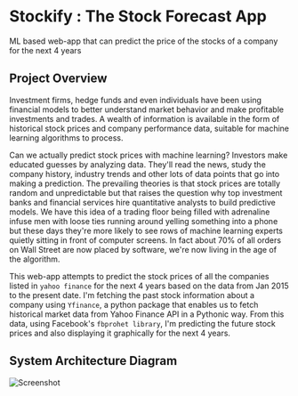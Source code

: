# Stockify : The Stock Forecast App
ML based web-app that can predict the price of the stocks of a company for the next 4 years

## Project Overview
Investment firms, hedge funds and even individuals have been using financial models to better understand market behavior and make profitable investments and trades. A wealth of information is available in the form of historical stock prices and company performance data, suitable for machine learning algorithms to process.

Can we actually predict stock prices with machine learning? Investors make educated guesses by analyzing data. They'll read the news, study the company history, industry trends and other lots of data points that go into making a prediction. The prevailing theories is that stock prices are totally random and unpredictable but that raises the question why top investment banks and financial services hire quantitative analysts to build predictive models. We have this idea of a trading floor being filled with adrenaline infuse men with loose ties running around yelling something into a phone but these days they're more likely to see rows of machine learning experts quietly sitting in front of computer screens. In fact about 70% of all orders on Wall Street are now placed by software, we're now living in the age of the algorithm.

This web-app attempts to predict the stock prices of all the companies listed in `yahoo finance` for the next 4 years based on the data from Jan 2015 to the present date. I'm fetching the past stock information about a company using `Yfinance`, a python package that enables us to fetch historical market data from Yahoo Finance API in a Pythonic way. From this data, using Facebook's `fbprohet library`, I'm predicting the future stock prices and also displaying it graphically for the next 4 years.

## System Architecture Diagram
![Screenshot](https://github.com/skrishnan2001/Stock-Price-Predictor/blob/master/Workflow/SystemArchitecture.JPG)
